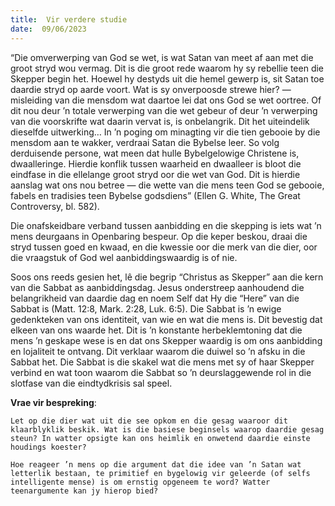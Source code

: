 ```yaml
---
title:  Vir verdere studie
date:  09/06/2023
---
```


“Die omverwerping van God se wet, is wat Satan van meet af aan met die groot stryd wou vermag. Dit is die groot rede waarom hy sy rebellie teen die Skepper begin het. Hoewel hy destyds uit die hemel gewerp is, sit Satan toe daardie stryd op aarde voort. Wat is sy onverpoosde strewe hier? — misleiding van die mensdom wat daartoe lei dat ons God se wet oortree. Of dit nou deur ’n totale verwerping van die wet gebeur of deur ’n verwerping van die voorskrifte wat daarin vervat is, is onbelangrik. Dit het uiteindelik dieselfde uitwerking… In ’n poging om minagting vir die tien gebooie by die mensdom aan te wakker, verdraai Satan die Bybelse leer. So volg derduisende persone, wat meen dat hulle Bybelgelowige Christene is, dwaalleringe. Hierdie konflik tussen waarheid en dwaalleer is bloot die eindfase in die ellelange groot stryd oor die wet van God. Dit is hierdie aanslag wat ons nou betree — die wette van die mens teen God se gebooie, fabels en tradisies teen Bybelse godsdiens” (Ellen G. White, The Great Controversy, bl. 582).

Die onafskeidbare verband tussen aanbidding en die skepping is iets wat ’n mens deurgaans in Openbaring bespeur. Op die keper beskou, draai die stryd tussen goed en kwaad, en die kwessie oor die merk van die dier, oor die vraagstuk of God wel aanbiddingswaardig is of nie.

Soos ons reeds gesien het, lê die begrip “Christus as Skepper” aan die kern van die Sabbat as aanbiddingsdag. Jesus onderstreep aanhoudend die belangrikheid van daardie dag en noem Self dat Hy die “Here” van die Sabbat is (Matt. 12:8, Mark. 2:28, Luk. 6:5). Die Sabbat is ’n ewige gedenkteken van ons identiteit, van wie en wat die mens is. Dit bevestig dat elkeen van ons waarde het. Dit is ’n konstante herbeklemtoning dat die mens ’n geskape wese is en dat ons Skepper waardig is om ons aanbidding en lojaliteit te ontvang. Dit verklaar waarom die duiwel so ’n afsku in die Sabbat het. Die Sabbat is die skakel wat die mens met sy of haar Skepper verbind en wat toon waarom die Sabbat so ’n deurslaggewende rol in die slotfase van die eindtydkrisis sal speel.

**Vrae vir bespreking**:

`Let op die dier wat uit die see opkom en die gesag waaroor dit klaarblyklik beskik. Wat is die basiese beginsels waarop daardie gesag steun? In watter opsigte kan ons heimlik en onwetend daardie einste houdings koester? `

`Hoe reageer ’n mens op die argument dat die idee van ’n Satan wat letterlik bestaan, te primitief en bygelowig vir geleerde (of selfs intelligente mense) is om ernstig opgeneem te word? Watter teenargumente kan jy hierop bied? `